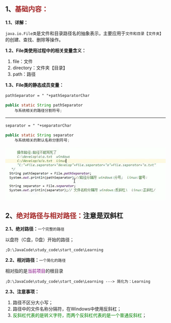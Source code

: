 ## 1、<span style="color:brown">基础内容：</span>

**1.1、详解：**

`java.io.File类`是文件和目录路径名的抽象表示，主要应用于`文件和目录【文件夹】`的创建、查找、删除等操作。

**1.2、File类使用过程中的相关变量含义：**

1. file：文件
2. directory：文件夹【目录】
3. path：路径

**1.3、File类的静态成员变量：**

`pathSeparator = " "+pathSeparatorChar`

```java
public static String pathSeparator
    与系统相关的路径分割符号;
```

---

`separator = " "+separatorChar`

```java
public static String separator
    与系统相关的默认名称分割符号;
```

![](https://raw.githubusercontent.com/root-bine/image/main/Typora-image/%E9%9D%99%E6%80%81%E6%88%90%E5%91%98%E5%8F%98%E9%87%8F.png)

## 2、<span style="color:brown">绝对路径与相对路径：</span>注意是双斜杠

**2.1、绝对路径：**`一个完整的路径`

以盘符（C盘，D盘）开始的路径；

```apl
;D:\JavaCode\study_code\start_code\Learning
```

**2.2、相对路径：**`一个简化的路径`

相对指的是<span style="color:purple">当前项目</span>的根目录

```apl
;D:\JavaCode\study_code\start_code\Learning ---> 简化为：Learning
```

**2.3、注意事项：**

1. 路径不区分大小写；
2. 路径中的文件名称分隔符，在Windows中使用反斜杠；
3. <span style="color:green">反斜杠代表的是转义字符，而两个反斜杠代表的是一个普通反斜杠</span>；

